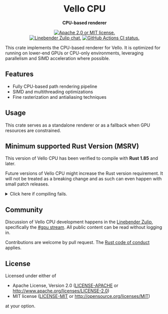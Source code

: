 <div align="center">

# Vello CPU

**CPU-based renderer**

[![Apache 2.0 or MIT license.](https://img.shields.io/badge/license-Apache--2.0_OR_MIT-blue.svg)](#license)
\
[![Linebender Zulip chat.](https://img.shields.io/badge/Linebender-%23gpu-blue?logo=Zulip)](https://xi.zulipchat.com/#narrow/stream/197075-gpu)
[![GitHub Actions CI status.](https://img.shields.io/github/actions/workflow/status/linebender/vello/ci.yml?logo=github&label=CI)](https://github.com/linebender/vello/actions)

</div>

This crate implements the CPU-based renderer for Vello. It is optimized for running on lower-end GPUs or CPU-only environments, leveraging parallelism and SIMD acceleration where possible.

## Features
- Fully CPU-based path rendering pipeline
- SIMD and multithreading optimizations
- Fine rasterization and antialiasing techniques

## Usage
This crate serves as a standalone renderer or as a fallback when GPU resources are constrained.

## Minimum supported Rust Version (MSRV)

This version of Vello CPU has been verified to compile with **Rust 1.85** and later.

Future versions of Vello CPU might increase the Rust version requirement.
It will not be treated as a breaking change and as such can even happen with small patch releases.

<details>
<summary>Click here if compiling fails.</summary>

As time has passed, some of Vello CPU's dependencies could have released versions with a higher Rust requirement.
If you encounter a compilation issue due to a dependency and don't want to upgrade your Rust toolchain, then you could downgrade the dependency.

```sh
# Use the problematic dependency's name and version
cargo update -p package_name --precise 0.1.1
```

</details>

## Community

Discussion of Vello CPU development happens in the [Linebender Zulip](https://xi.zulipchat.com/), specifically the [#gpu stream](https://xi.zulipchat.com/#narrow/stream/197075-gpu).
All public content can be read without logging in.

Contributions are welcome by pull request.
The [Rust code of conduct] applies.

## License

Licensed under either of

- Apache License, Version 2.0 ([LICENSE-APACHE](LICENSE-APACHE) or <http://www.apache.org/licenses/LICENSE-2.0>)
- MIT license ([LICENSE-MIT](LICENSE-MIT) or <http://opensource.org/licenses/MIT>)

at your option.

[Rust code of conduct]: https://www.rust-lang.org/policies/code-of-conduct
[Vello]: https://github.com/linebender/vello
[the changelog]: https://github.com/linebender/vello/tree/main/CHANGELOG.md
